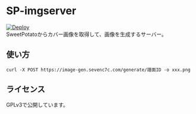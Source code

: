 # SP-imgserver
[![Deploy](https://www.herokucdn.com/deploy/button.svg)](https://heroku.com/deploy?template=https://github.com/sevenc-nanashi/sp-imgserver)  
SweetPotatoからカバー画像を取得して、画像を生成するサーバー。

## 使い方

```
curl -X POST https://image-gen.sevenc7c.com/generate/譜面ID -o xxx.png
```

## ライセンス

GPLv3で公開しています。